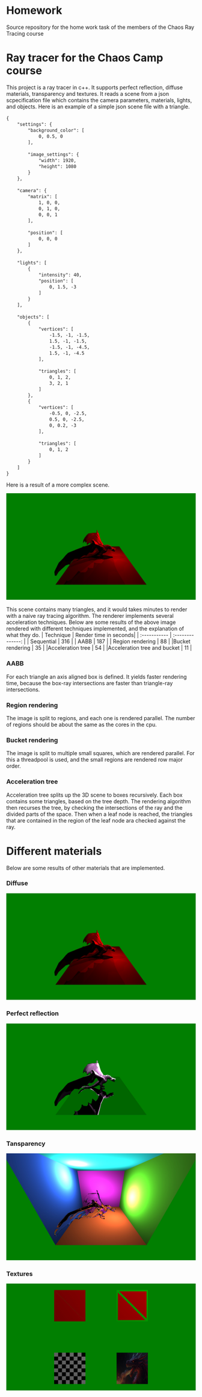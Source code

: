 # Homework
Source repository for the home work task of the members of the Chaos Ray Tracing course

# Ray tracer for the Chaos Camp course 
This project is a ray tracer in c++. It supports perfect reflection, diffuse materials, transparency and textures. It reads a scene from a json scpecification file which contains the camera parameters, materials, lights, and objects. Here is an example of a simple json scene file with a triangle.


    {
        "settings": {
            "background_color": [
                0, 0.5, 0
            ],
            
            "image_settings": {
                "width": 1920,
                "height": 1080
            }
        },
        
        "camera": {
            "matrix": [
                1, 0, 0,
                0, 1, 0,
                0, 0, 1
            ],
            
            "position": [
                0, 0, 0
            ]
        },
        
        "lights": [
            {
                "intensity": 40,
                "position": [
                    0, 1.5, -3
                ]
            }
        ],
        
        "objects": [
            {		
                "vertices": [
                    -1.5, -1, -1.5,
                    1.5, -1, -1.5,
                    -1.5, -1, -4.5,
                    1.5, -1, -4.5
                ],
                
                "triangles": [
                    0, 1, 2,
                    3, 2, 1
                ]
            },
            {		
                "vertices": [
                    -0.5, 0, -2.5,
                    0.5, 0, -2.5,
                    0, 0.2, -3
                ],
                
                "triangles": [
                    0, 1, 2
                ]			
            }
        ]
    }

Here is a result of a more complex scene.

![A dragon with many triangles](./Images/JPG/HW8/scene3.jpg "Dragon")    
    
This scene contains many triangles, and it would takes minutes to render with a naive ray tracing algorithm. The renderer implements several acceleration techniques. Below are some results of the above image rendered with different techniques implemented, and the explanation of what they do.
| Technique                   | Render time in seconds| 
| :-----------                | :--------------:      | 
| Sequential                  | 316                   | 
| AABB                        | 187                   | 
| Region rendering            | 88                    |
|Bucket rendering             | 35                    |
|Acceleration tree            | 54                    |
|Acceleration tree and bucket | 11                    |
### AABB
For each triangle an axis aligned box is defined. It yields faster rendering time, because the box-ray intersections are faster than triangle-ray intersections.    
### Region rendering
The image is split to regions, and each one is rendered parallel. The number of regions should be about the same as the cores in the cpu.    
### Bucket rendering
The image is split to multiple small squares, which are rendered parallel. For this a threadpool is used, and the small regions are rendered row major order.
### Acceleration tree 
Acceleration tree splits up the 3D scene to boxes recursively. Each box contains some triangles, based on the tree depth. The rendering algorithm then recurses the tree, by checking the intersections of the ray and the divided parts of the space. Then when a leaf node is reached, the triangles that are contained in the region of the leaf node ara checked against the ray.   
   
# Different materials
Below are some results of other materials that are implemented.
### Diffuse
![A dragon with many triangles](./Images/JPG/HW8/scene3.jpg "Diffure")    
    
### Perfect reflection
![A dragon with many triangles](./Images/JPG/HW9/scene5.jpg "Perfect reflection")   

### Tansparency
![A dragon with many triangles](./Images/JPG/HW11/scene8.jpg "Transparency")     
    
### Textures
![A dragon with many triangles](./Images/JPG/Task12/scene4.jpg "Textures")    



